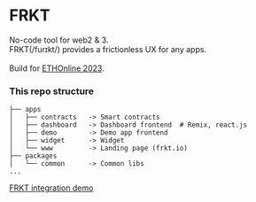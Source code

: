 # FRKT

No-code tool for web2 & 3.<br />
FRKT(/furɪkt/) provides a frictionless UX for any apps.<br />
<br />
Build for [ETHOnline 2023](https://ethglobal.com/events/ethonline2023).

### This repo structure

```
├── apps
│   ├── contracts   -> Smart contracts
│   ├── dashboard   -> Dashboard frontend  # Remix, react.js
│   ├── demo        -> Demo app frontend
│   ├── widget      -> Widget
│   └── www         -> Landing page (frkt.io)
├── packages
│   └── common      -> Common libs
...
```

[FRKT integration demo](https://frkt-demo.web.app/)
